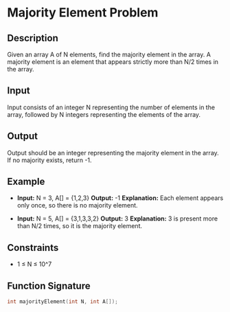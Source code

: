 # Majority Element Problem

## Description
Given an array A of N elements, find the majority element in the array. A majority element is an element that appears strictly more than N/2 times in the array.

## Input
Input consists of an integer N representing the number of elements in the array, followed by N integers representing the elements of the array.

## Output
Output should be an integer representing the majority element in the array. If no majority exists, return -1.

## Example
- **Input:** N = 3, A[] = {1,2,3}
  **Output:** -1
  **Explanation:** Each element appears only once, so there is no majority element.

- **Input:** N = 5, A[] = {3,1,3,3,2}
  **Output:** 3
  **Explanation:** 3 is present more than N/2 times, so it is the majority element.

## Constraints
- 1 ≤ N ≤ 10^7

## Function Signature
```cpp
int majorityElement(int N, int A[]);

